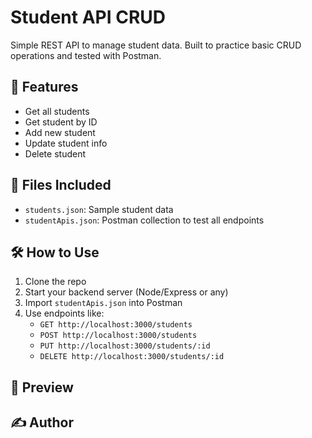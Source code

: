 # Student API CRUD

Simple REST API to manage student data. Built to practice basic CRUD operations and tested with Postman.

## 🔧 Features

- Get all students
- Get student by ID
- Add new student
- Update student info
- Delete student

## 📁 Files Included

- `students.json`: Sample student data
- `studentApis.json`: Postman collection to test all endpoints

## 🛠️ How to Use

1. Clone the repo
2. Start your backend server (Node/Express or any)
3. Import `studentApis.json` into Postman
4. Use endpoints like:
   - `GET http://localhost:3000/students`
   - `POST http://localhost:3000/students`
   - `PUT http://localhost:3000/students/:id`
   - `DELETE http://localhost:3000/students/:id`

## 📸 Preview

## ✍️ Author

